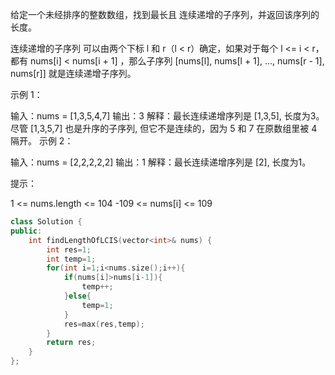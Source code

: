 给定一个未经排序的整数数组，找到最长且 连续递增的子序列，并返回该序列的长度。

连续递增的子序列 可以由两个下标 l 和 r（l < r）确定，如果对于每个 l <= i < r，都有 nums[i] < nums[i + 1] ，那么子序列 [nums[l], nums[l + 1], ..., nums[r - 1], nums[r]] 就是连续递增子序列。

 

示例 1：

输入：nums = [1,3,5,4,7]
输出：3
解释：最长连续递增序列是 [1,3,5], 长度为3。
尽管 [1,3,5,7] 也是升序的子序列, 但它不是连续的，因为 5 和 7 在原数组里被 4 隔开。 
示例 2：

输入：nums = [2,2,2,2,2]
输出：1
解释：最长连续递增序列是 [2], 长度为1。


提示：

1 <= nums.length <= 104
-109 <= nums[i] <= 109

```cpp
class Solution {
public:
    int findLengthOfLCIS(vector<int>& nums) {
        int res=1;
        int temp=1;
        for(int i=1;i<nums.size();i++){
            if(nums[i]>nums[i-1]){
                temp++;
            }else{
                temp=1;
            }
            res=max(res,temp);            
        }
        return res;
    }
};
```

